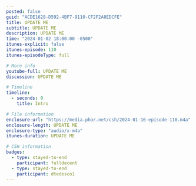 ```yaml
---
posted: false
guid: "ACDE1628-D592-4BF7-9110-CF2F2A8EDCFE"
title: UPDATE ME
subtitle: UPDATE ME
description: UPDATE ME 
time: "2024-01-02 18:00:00 -0500"
itunes-explicit: false
itunes-episode: 110
itunes-episodeType: full

# More info
youtube-full: UPDATE ME
discussion: UPDATE ME

# Timeline
timeline:
  - seconds: 0
    title: Intro

# File information
enclosure-url: "https://media.phor.net/csh/2024-01-16-episode-110.m4a"
enclosure-length: UPDATE ME
enclosure-type: "audio/x-m4a"
itunes-duration: UPDATE ME

# CSH information
badges:
  - type: stayed-to-end
    participant: fulldecent
  - type: stayed-to-end
    participant: dtedesco1
---
```

